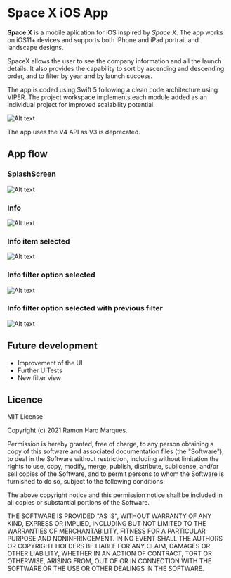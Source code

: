 # Space X iOS App

**Space X** is a mobile aplication for iOS inspired by *Space X*. The app works on iOS11+ devices and supports both iPhone and iPad portrait and landscape designs.

SpaceX allows the user to see the company information and all the launch details. It also provides the capability to sort by ascending and descending order, and to filter by year and by launch success.

The app is coded using Swift 5 following a clean code architecture using VIPER. The project workspace implements each module added as an individual project for improved scalability potential. 

![Alt text](UIResources/CleanArchitecture.jpeg?raw=true)

The app uses the V4 API as V3 is deprecated.


## App flow

### SplashScreen
![Alt text](UIResources/Screenshots/sc1.PNG?raw=true)


### Info
![Alt text](UIResources/Screenshots/sc2.PNG?raw=true)


### Info item selected
![Alt text](UIResources/Screenshots/sc3.PNG?raw=true)


### Info filter option selected
![Alt text](UIResources/Screenshots/sc4.PNG?raw=true)


### Info filter option selected with previous filter
![Alt text](UIResources/Screenshots/sc5.PNG?raw=true)


## Future development

* Improvement of the UI
* Further UITests
* New filter view


## Licence

MIT License

Copyright (c) 2021 Ramon Haro Marques.

Permission is hereby granted, free of charge, to any person obtaining a copy
of this software and associated documentation files (the "Software"), to deal
in the Software without restriction, including without limitation the rights
to use, copy, modify, merge, publish, distribute, sublicense, and/or sell
copies of the Software, and to permit persons to whom the Software is
furnished to do so, subject to the following conditions:

The above copyright notice and this permission notice shall be included in
all copies or substantial portions of the Software.

THE SOFTWARE IS PROVIDED "AS IS", WITHOUT WARRANTY OF ANY KIND, EXPRESS OR
IMPLIED, INCLUDING BUT NOT LIMITED TO THE WARRANTIES OF MERCHANTABILITY,
FITNESS FOR A PARTICULAR PURPOSE AND NONINFRINGEMENT. IN NO EVENT SHALL THE
AUTHORS OR COPYRIGHT HOLDERS BE LIABLE FOR ANY CLAIM, DAMAGES OR OTHER
LIABILITY, WHETHER IN AN ACTION OF CONTRACT, TORT OR OTHERWISE, ARISING FROM,
OUT OF OR IN CONNECTION WITH THE SOFTWARE OR THE USE OR OTHER DEALINGS IN
THE SOFTWARE.
